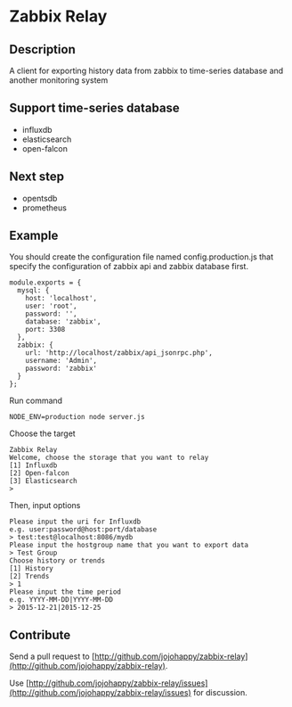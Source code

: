 # Zabbix Relay

## Description

A client for exporting history data from zabbix to time-series database and another monitoring system

## Support time-series database

* influxdb
* elasticsearch
* open-falcon

## Next step

* opentsdb
* prometheus

## Example

You should create the configuration file named config.production.js that specify the configuration of zabbix api and zabbix database first. 

```
module.exports = {
  mysql: {
    host: 'localhost',
    user: 'root',
    password: '',
    database: 'zabbix',
    port: 3308
  },
  zabbix: {
    url: 'http://localhost/zabbix/api_jsonrpc.php',
    username: 'Admin',
    password: 'zabbix'
  }
};
```

Run command

```
NODE_ENV=production node server.js
```

Choose the target

```
Zabbix Relay
Welcome, choose the storage that you want to relay
[1] Influxdb
[2] Open-falcon
[3] Elasticsearch
>
```

Then, input options

```
Please input the uri for Influxdb
e.g. user:password@host:port/database
> test:test@localhost:8086/mydb
Please input the hostgroup name that you want to export data
> Test Group
Choose history or trends
[1] History
[2] Trends
> 1
Please input the time period
e.g. YYYY-MM-DD|YYYY-MM-DD
> 2015-12-21|2015-12-25
```

## Contribute

Send a pull request to [http://github.com/jojohappy/zabbix-relay](http://github.com/jojohappy/zabbix-relay). 

Use [http://github.com/jojohappy/zabbix-relay/issues](http://github.com/jojohappy/zabbix-relay/issues) for discussion.
